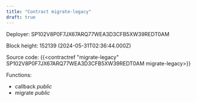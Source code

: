 ```yaml
---
title: "Contract migrate-legacy"
draft: true
---
```

Deployer: SP102V8P0F7JX67ARQ77WEA3D3CFB5XW39REDT0AM


 



Block height: 152139 (2024-05-31T02:36:44.000Z)

Source code: {{<contractref "migrate-legacy" SP102V8P0F7JX67ARQ77WEA3D3CFB5XW39REDT0AM migrate-legacy>}}

Functions:

* callback _public_
* migrate _public_
